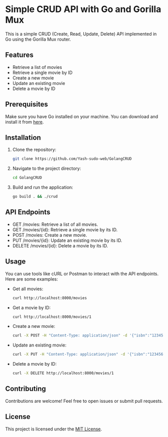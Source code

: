 # Simple CRUD API with Go and Gorilla Mux

This is a simple CRUD (Create, Read, Update, Delete) API implemented in Go using the Gorilla Mux router.

## Features

- Retrieve a list of movies
- Retrieve a single movie by ID
- Create a new movie
- Update an existing movie
- Delete a movie by ID

## Prerequisites

Make sure you have Go installed on your machine. You can download and install it from [here](https://golang.org/dl/).

## Installation

1. Clone the repository:

   ```bash
   git clone https://github.com/Yash-sudo-web/GolangCRUD

2. Navigate to the project directory:

   ```bash
   cd GolangCRUD

3. Build and run the application:

   ```bash
   go build . && ./crud

## API Endpoints
- GET /movies: Retrieve a list of all movies.
- GET /movies/{id}: Retrieve a single movie by its ID.
- POST /movies: Create a new movie.
- PUT /movies/{id}: Update an existing movie by its ID.
- DELETE /movies/{id}: Delete a movie by its ID.

## Usage
You can use tools like cURL or Postman to interact with the API endpoints. Here are some examples:
- Get all movies:

  ```bash
  curl http://localhost:8000/movies
  
- Get a movie by ID:
  
  ```bash
  curl http://localhost:8000/movies/1

- Create a new movie:

  ```bash
  curl -X POST -H "Content-Type: application/json" -d '{"isbn":"123456","title":"New Movie","director":{"firstname":"Jane","lastname":"Doe"}}' http://localhost:8000/movies

- Update an existing movie:

  ```bash
  curl -X PUT -H "Content-Type: application/json" -d '{"isbn":"123456","title":"Updated Movie","director":{"firstname":"Jane","lastname":"Doe"}}' http://localhost:8000/movies/1

- Delete a movie by ID:

  ```bash
  curl -X DELETE http://localhost:8000/movies/1

## Contributing
Contributions are welcome! Feel free to open issues or submit pull requests.

## License

This project is licensed under the [MIT License](https://github.com/Yash-sudo-web/GolangCRUD/blob/master/LICENSE).
